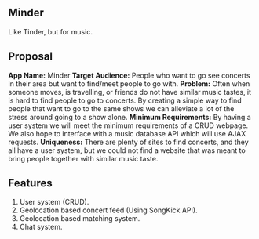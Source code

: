 
## Minder 
Like Tinder, but for music.

## Proposal

**App Name:** Minder
**Target Audience:** People who want to go see concerts in their area but want to find/meet people to go with.
**Problem:** Often when someone moves, is travelling, or friends do not have similar music tastes, it is hard to find people to go to concerts. By creating a simple way to find people that want to go to the same shows we can alleviate a lot of the stress around going to a show alone.
**Minimum Requirements:** By having a user system we will meet the minimum requirements of a CRUD webpage. We also hope to interface with a music database API which will use AJAX requests.
**Uniqueness:** There are plenty of sites to find concerts, and they all have a user system, but we could not find a website that was meant to bring people together with similar music taste.

## Features
1. User system (CRUD).
2. Geolocation based concert feed (Using SongKick API).
3. Geolocation based matching system.
4. Chat system.
